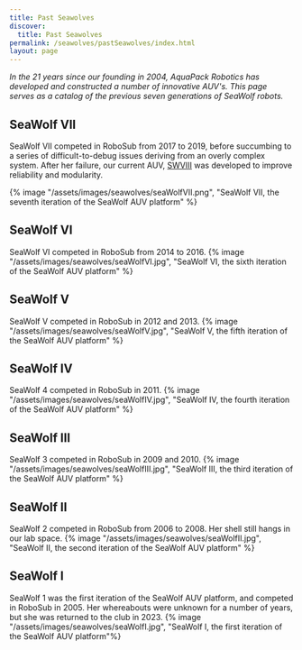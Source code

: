```yaml
---
title: Past Seawolves
discover:
  title: Past Seawolves
permalink: /seawolves/pastSeawolves/index.html
layout: page
---
```


*In the 21 years since our founding in 2004, AquaPack Robotics has developed and constructed a number of innovative AUV's. This page serves as a catalog of the previous seven generations of SeaWolf robots.*

## SeaWolf VII
<div class="grid" data-layout="50-50">
<p>SeaWolf VII competed in RoboSub from 2017 to 2019, before succumbing to a series of difficult-to-debug issues deriving from an overly complex system. After her failure, our current AUV, <a href="/seawolves/seawolfVIII/">SWVIII<a> was developed to improve reliability and modularity.
</p>
{% image "/assets/images/seawolves/seaWolfVII.png", "SeaWolf VII, the seventh iteration of the SeaWolf AUV platform" %}
</div>

## SeaWolf VI
<div class="grid" data-layout="50-50">
SeaWolf VI competed in RoboSub from 2014 to 2016.
{% image "/assets/images/seawolves/seaWolfVI.jpg", "SeaWolf VI, the sixth iteration of the SeaWolf AUV platform" %}
</div>

## SeaWolf V
<div class="grid" data-layout="50-50">
SeaWolf V competed in RoboSub in 2012 and 2013.
{% image "/assets/images/seawolves/seaWolfV.jpg", "SeaWolf V, the fifth iteration of the SeaWolf AUV platform" %}
</div>

## SeaWolf IV
<div class="grid" data-layout="50-50">
SeaWolf 4 competed in RoboSub in 2011.
{% image "/assets/images/seawolves/seaWolfIV.jpg", "SeaWolf IV, the fourth iteration of the SeaWolf AUV platform" %}
</div>

## SeaWolf III
<div class="grid" data-layout="50-50">
SeaWolf 3 competed in RoboSub in 2009 and 2010.
{% image "/assets/images/seawolves/seaWolfIII.jpg", "SeaWolf III, the third iteration of the SeaWolf AUV platform" %}
</div>

## SeaWolf II
<div class="grid" data-layout="50-50">
SeaWolf 2 competed in RoboSub from 2006 to 2008. Her shell still hangs in our lab space.
{% image "/assets/images/seawolves/seaWolfII.jpg", "SeaWolf II, the second iteration of the SeaWolf AUV platform" %}
</div>

## SeaWolf I
<div class="grid" data-layout="50-50">
SeaWolf 1 was the first iteration of the SeaWolf AUV platform, and competed in RoboSub in 2005. Her whereabouts were unknown for a number of years, but she was returned to the club in 2023.
{% image "/assets/images/seawolves/seaWolfI.jpg", "SeaWolf I, the first iteration of the SeaWolf AUV platform"%}
</div>
